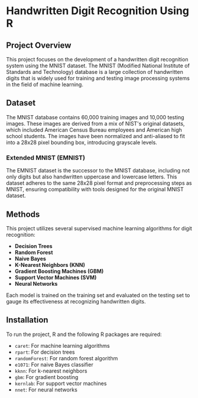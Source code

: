 # Handwritten Digit Recognition Using R

## Project Overview
This project focuses on the development of a handwritten digit recognition system using the MNIST dataset. The MNIST (Modified National Institute of Standards and Technology) database is a large collection of handwritten digits that is widely used for training and testing image processing systems in the field of machine learning.

## Dataset
The MNIST database contains 60,000 training images and 10,000 testing images. These images are derived from a mix of NIST's original datasets, which included American Census Bureau employees and American high school students. The images have been normalized and anti-aliased to fit into a 28x28 pixel bounding box, introducing grayscale levels.

### Extended MNIST (EMNIST)
The EMNIST dataset is the successor to the MNIST database, including not only digits but also handwritten uppercase and lowercase letters. This dataset adheres to the same 28x28 pixel format and preprocessing steps as MNIST, ensuring compatibility with tools designed for the original MNIST dataset.

## Methods
This project utilizes several supervised machine learning algorithms for digit recognition:

- **Decision Trees**
- **Random Forest**
- **Naive Bayes**
- **K-Nearest Neighbors (KNN)**
- **Gradient Boosting Machines (GBM)**
- **Support Vector Machines (SVM)**
- **Neural Networks**

Each model is trained on the training set and evaluated on the testing set to gauge its effectiveness at recognizing handwritten digits.

## Installation
To run the project, R and the following R packages are required:
- `caret`: For machine learning algorithms
- `rpart`: For decision trees
- `randomForest`: For random forest algorithm
- `e1071`: For naive Bayes classifier
- `kknn`: For k-nearest neighbors
- `gbm`: For gradient boosting
- `kernlab`: For support vector machines
- `nnet`: For neural networks

